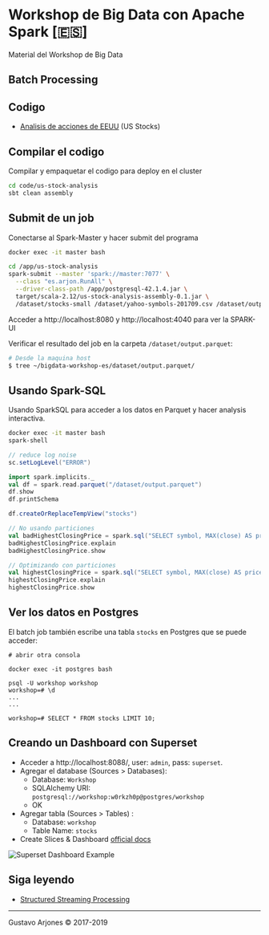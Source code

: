 # Workshop de Big Data con Apache Spark [🇪🇸]
Material del Workshop de Big Data

## Batch Processing

## Codigo
* [Analisis de acciones de EEUU](code/us-stock-analysis) (US Stocks)

## Compilar el codigo
Compilar y empaquetar el codigo para deploy en el cluster

```bash
cd code/us-stock-analysis
sbt clean assembly
```

## Submit de un job
Conectarse al Spark-Master y hacer submit del programa

```bash
docker exec -it master bash

cd /app/us-stock-analysis
spark-submit --master 'spark://master:7077' \
  --class "es.arjon.RunAll" \
  --driver-class-path /app/postgresql-42.1.4.jar \
  target/scala-2.12/us-stock-analysis-assembly-0.1.jar \
  /dataset/stocks-small /dataset/yahoo-symbols-201709.csv /dataset/output.parquet
```
Acceder a http://localhost:8080 y http://localhost:4040 para ver la SPARK-UI

Verificar el resultado del job en la carpeta `/dataset/output.parquet`:

```bash
# Desde la maquina host
$ tree ~/bigdata-workshop-es/dataset/output.parquet/
```

## Usando Spark-SQL
Usando SparkSQL para acceder a los datos en Parquet y hacer analysis interactiva.

```bash
docker exec -it master bash
spark-shell
```

```scala
// reduce log noise
sc.setLogLevel("ERROR")

import spark.implicits._
val df = spark.read.parquet("/dataset/output.parquet")
df.show
df.printSchema

df.createOrReplaceTempView("stocks")

// No usando particiones
val badHighestClosingPrice = spark.sql("SELECT symbol, MAX(close) AS price FROM stocks WHERE full_date > '2017-09-01' GROUP BY symbol")
badHighestClosingPrice.explain
badHighestClosingPrice.show

// Optimizando con particiones
val highestClosingPrice = spark.sql("SELECT symbol, MAX(close) AS price FROM stocks WHERE year=2017 AND month=9 GROUP BY symbol")
highestClosingPrice.explain
highestClosingPrice.show
```

## Ver los datos en Postgres
El batch job también escribe una tabla `stocks` en Postgres que se puede acceder:

```
# abrir otra consola

docker exec -it postgres bash

psql -U workshop workshop
workshop=# \d
...
...

workshop=# SELECT * FROM stocks LIMIT 10;
```

## Creando un Dashboard con Superset

* Acceder a http://localhost:8088/, user: `admin`, pass: `superset`.
* Agregar el database (Sources > Databases):
  - Database: `Workshop`
  - SQLAlchemy URI: `postgresql://workshop:w0rkzh0p@postgres/workshop`
  - OK
* Agregar tabla (Sources > Tables) :
  - Database: `workshop`
  - Table Name: `stocks`
* Create Slices & Dashboard [official docs](https://superset.incubator.apache.org/tutorial.html#creating-a-slice-and-dashboard)

![Superset Dashboard Example](superset.png)

## Siga leyendo
* [Structured Streaming Processing](README-streaming.md)


____
Gustavo Arjones &copy; 2017-2019
